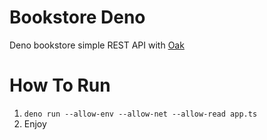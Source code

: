 # Bookstore Deno
Deno bookstore simple REST API with [Oak](https://github.com/oakserver/oak)

# How To Run 
1. ```deno run --allow-env --allow-net --allow-read app.ts```
2. Enjoy